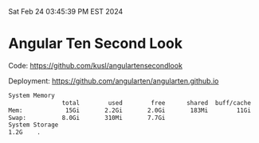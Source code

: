 Sat Feb 24 03:45:39 PM EST 2024

# Angular Ten Second Look

Code: https://github.com/kusl/angulartensecondlook

Deployment: https://github.com/angularten/angularten.github.io

```bash
System Memory
               total        used        free      shared  buff/cache   available
Mem:            15Gi       2.2Gi       2.0Gi       183Mi        11Gi        13Gi
Swap:          8.0Gi       310Mi       7.7Gi
System Storage
1.2G	.
